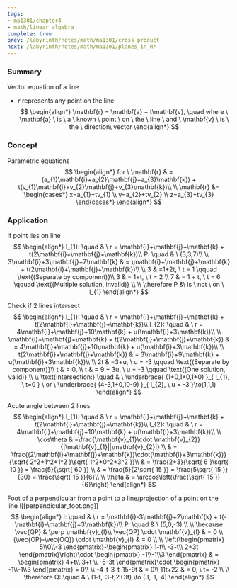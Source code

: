 ```yaml
---
tags:
- ma1301/chapter4
- math/linear_algebra
complete: true
prev: /labyrinth/notes/math/ma1301/cross_product
next: /labyrinth/notes/math/ma1301/planes_in_R³
---
```

   
### Summary
Vector equation of a line
- $r$ represents any point on the line
$$
\begin{align*}
\mathbf{r} = \mathbf{a} + t\mathbf{v}, \quad where \ \mathbf{a} \ is \ a \ known \ point \ on \ the \ line \ and \ \mathbf{v} \ is \ the \ direction\ vector
\end{align*}
$$
### Concept
Parametric equations
$$
\begin{align*}
for \ \mathbf{r} & = (a_{1}\mathbf{i}+a_{2}\mathbf{j}+a_{3}\mathbf{k}) + t(v_{1}\mathbf{i}+v_{2}\mathbf{j}+v_{3}\mathbf{k})\\
\\
\mathbf{r} &= \begin{cases*}
x=a_{1}+tv_{1} \\
y=a_{2}+tv_{2} \\
z=a_{3}+tv_{3}
\end{cases*}
\end{align*}
$$
### Application
If point lies on line
$$
\begin{align*}
l_{1}: \quad & \ r = \mathbf{i}+\mathbf{j}+\mathbf{k} + t(2\mathbf{i}+\mathbf{j}+\mathbf{k})\\
P: \quad & \ (3,3,7)\\
\\
3\mathbf{i}+3\mathbf{j}+7\mathbf{k} & = \mathbf{i}+\mathbf{j}+\mathbf{k} + t(2\mathbf{i}+\mathbf{j}+\mathbf{k})\\
\\
3 & =1+2t, \ t = 1 \qquad \text{(Separate by component)}\\ 
3 & = 1+t, \ t = 2 \\ 
7 & = 1 + t, \ t = 6 \qquad \text{(Multiple solution, invalid)} \\
\\
\therefore P &\ is \ not \ on \ l_{1}
\end{align*}
$$

Check if 2 lines intersect
$$
\begin{align*}
l_{1}: \quad & \ r = \mathbf{i}+\mathbf{j}+\mathbf{k} + t(2\mathbf{i}+\mathbf{j}+\mathbf{k})\\
l_{2}: \quad & \ r = 4\mathbf{i}+\mathbf{j}+10\mathbf{k} + u(\mathbf{i}+3\mathbf{k})\\
\\
\mathbf{i}+\mathbf{j}+\mathbf{k} + t(2\mathbf{i}+\mathbf{j}+\mathbf{k}) & = 4\mathbf{i}+\mathbf{j}+10\mathbf{k} + u(\mathbf{i}+3\mathbf{k})\\
\\
t(2\mathbf{i}+\mathbf{j}+\mathbf{k}) & = 3\mathbf{i}+9\mathbf{k} + u(\mathbf{i}+3\mathbf{k})\\
\\
2t & =3+u, \ u = -3 \qquad \text{(Separate by component)}\\ 
t & = 0, \\ 
t & = 9 + 3u, \ u = -3 \qquad \text{(One solution, valid)} \\
\\
\text{intersection:} \quad & \ \underbrace{ (1+0,1+0,1+0) }_{ l_{1}, \ t=0 } \ or \ \underbrace{ (4-3,1+0,10-9) }_{ l_{2}, \ u = -3 }\to(1,1,1)
\end{align*}
$$

Acute angle between 2 lines
$$
\begin{align*}
l_{1}: \quad & \ r = \mathbf{i}+\mathbf{j}+\mathbf{k} + t(2\mathbf{i}+\mathbf{j}+\mathbf{k})\\
l_{2}: \quad & \ r = 4\mathbf{i}+\mathbf{j}+10\mathbf{k} + u(\mathbf{i}+3\mathbf{k})\\
\\
\cos\theta & =\frac{\mathbf{v}_{1}\cdot \mathbf{v}_{2}}{|\mathbf{v}_{1}||\mathbf{v}_{2}|} \\
& = \frac{(2\mathbf{i}+\mathbf{j}+\mathbf{k})\cdot(\mathbf{i}+3\mathbf{k})}{\sqrt{ 2^2+1^2+1^2 }\sqrt{ 1^2+0^2+3^2 }}\\
& = \frac{2+3}{\sqrt{ 6 }\sqrt{ 10 }} = \frac{5}{\sqrt{ 60 }} \\
& = \frac{5}{2\sqrt{ 15 }} = \frac{5\sqrt{ 15 }}{30} = \frac{\sqrt{ 15 }}{6}\\
\\
\theta & = \arccos\left(\frac{\sqrt{ 15 }}{6}\right)
\end{align*}
$$

Foot of a perpendicular from a point to a line/projection of a point on the line
![[perpendicular_foot.png]]
$$
\begin{align*}
l: \quad & \ r = \mathbf{i}-3\mathbf{j}+2\mathbf{k} + t(-\mathbf{i}-\mathbf{j}+3\mathbf{k})\\
P: \quad & \ (5,0,-3) \\
\\
\because \vec{QP} & \perp \mathbf{v}_{l}\\
\vec{QP} \cdot \mathbf{v}_{l} & = 0 \\
(\vec{OP}-\vec{OQ}) \cdot \mathbf{v}_{l} & = 0 \\
\\
\left(\begin{pmatrix}
5\\0\\-3
\end{pmatrix}-\begin{pmatrix}
1-t\\ -3-t\\ 2+3t
\end{pmatrix}\right)\cdot
\begin{pmatrix}
-1\\-1\\3
\end{pmatrix} & = \begin{pmatrix}
4+t\\ 3+t \\ -5-3t
\end{pmatrix}\cdot
\begin{pmatrix}
-1\\-1\\3
\end{pmatrix} = 0\\
\\
-4-t-3-t-15-9t & = 0\\
11t+22 & = 0, \ t= -2 \\
\\
\therefore Q: \quad & \ (1-t,-3-t,2+3t) \to (3,-1,-4)
\end{align*}
$$